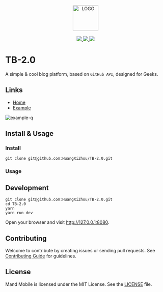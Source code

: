 <div align="center">
  <a href="#">
    <img width="80" src="http://ojiq40lzd.bkt.clouddn.com/logo-512.png" alt="LOGO">
  </a>
</div>
<br>
<div align="center">
  <a href="https://vuejs.org">
    <img src="http://forthebadge.com/images/badges/made-with-vue.svg">
  </a>
  <a href="https://t66y.com">
    <img src="http://forthebadge.com/images/badges/ages-18.svg">
  </a>
  <a href="http://ojiq40lzd.bkt.clouddn.com/love-qr.png">
    <img src="http://forthebadge.com/images/badges/built-with-love.svg">
  </a>
</div>

# TB-2.0

A simple & cool blog platform, based on `GitHub API`, designed for Geeks.

## Links

* [Home](https://github.com/HuangXiZhou/TB-2.0)
* [Example](https://blog.trevor.top)

![example-q](http://ojiq40lzd.bkt.clouddn.com/example-qr.png)


## Install & Usage

### Install

```shell
git clone git@github.com:HuangXiZhou/TB-2.0.git
```

### Usage

## Development

```shell
git clone git@github.com:HuangXiZhou/TB-2.0.git
cd TB-2.0
yarn
yarn run dev
```
Open your browser and visit http://127.0.0.1:8080.

## Contributing
Welcome to contribute by creating issues or sending pull requests. See [Contributing Guide](CONTRIBUTING.md) for guidelines.

## License
Mand Mobile is licensed under the MIT License. See the [LICENSE](LICENSE) file.
